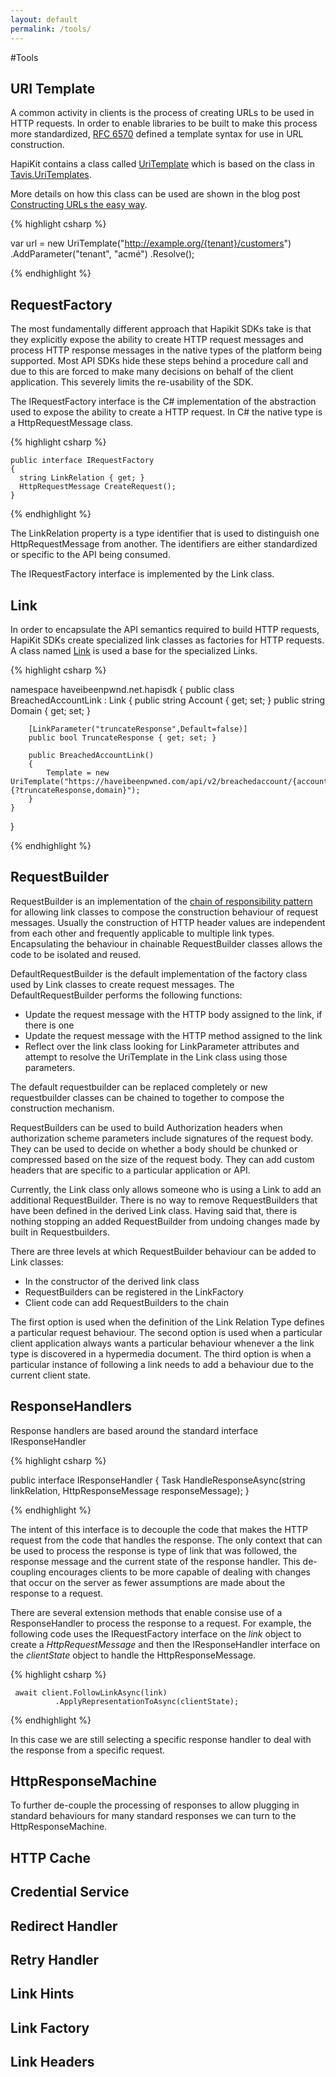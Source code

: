 ```yaml
---
layout: default
permalink: /tools/
---
```


#Tools

## URI Template
A common activity in clients is the process of creating URLs to be used in HTTP requests.  In order to enable libraries to be built to make this process more standardized, [RFC 6570](http://tools.ietf.org/html/rfc6570) defined a template syntax for use in URL construction.  

HapiKit contains a class called [UriTemplate](https://github.com/hapikit/hapikit.net/blob/master/src/Hapikit.net/Templates/UriTemplate.cs) which is based on the class in [Tavis.UriTemplates](https://github.com/tavis-software/Tavis.UriTemplates).

More details on how this class can be used are shown in the blog post [Constructing URLs the easy way](http://www.bizcoder.com/constructing-urls-the-easy-way).

{% highlight csharp %}

var url = new UriTemplate("http://example.org/{tenant}/customers")
       .AddParameter("tenant", "acmé")
       .Resolve();

{% endhighlight %}

## RequestFactory

The most fundamentally different approach that Hapikit SDKs take is that they explicitly expose the ability to create HTTP request messages and process HTTP response messages in the native types of the platform being supported.  Most API SDKs hide these steps behind a procedure call and due to this are forced to make many decisions on behalf of the client application.  This severely limits the re-usability of the SDK.

The IRequestFactory interface is the C# implementation of the abstraction used to expose the ability to create a HTTP request.  In C# the native type is a HttpRequestMessage class.

{% highlight csharp %}

    public interface IRequestFactory
    {
      string LinkRelation { get; }
      HttpRequestMessage CreateRequest();
    }

{% endhighlight %}

The LinkRelation property is a type identifier that is used to distinguish one HttpRequestMessage from another.  The identifiers are either standardized or specific to the API being consumed.

The IRequestFactory interface is implemented by the Link class.

## Link
In order to encapsulate the API semantics required to build HTTP requests, HapiKit SDKs create specialized link classes as factories for HTTP requests.  A class named [Link](https://github.com/hapikit/hapikit.net/blob/master/src/Hapikit.net/Links/Link.cs) is used a base for the specialized Links.

{% highlight csharp %}

namespace haveibeenpwnd.net.hapisdk
{
    public class BreachedAccountLink : Link
    {
        public string Account { get; set; }
        public string Domain { get; set; }

        [LinkParameter("truncateResponse",Default=false)]
        public bool TruncateResponse { get; set; }

        public BreachedAccountLink()
        {
            Template = new UriTemplate("https://haveibeenpwned.com/api/v2/breachedaccount/{account}{?truncateResponse,domain}");
        }
    }
}

{% endhighlight %}



## RequestBuilder
RequestBuilder is an implementation of the [chain of responsibility pattern](https://en.wikipedia.org/wiki/Chain-of-responsibility_pattern) for allowing link classes to compose the construction behaviour of request messages.  Usually the construction of HTTP header values are independent from each other and frequently applicable to multiple link types.  Encapsulating the behaviour in chainable RequestBuilder classes allows the code to be isolated and reused.

DefaultRequestBuilder is the default implementation of the factory class used by Link classes to create request messages.  The DefaultRequestBuilder performs the following functions:

* Update the request message with the HTTP body assigned to the link, if there is one
* Update the request message with the HTTP method assigned to the link
* Reflect over the link class looking for LinkParameter attributes and attempt to resolve the UriTemplate in the Link class using those parameters.

The default requestbuilder can be replaced completely or new requestbuilder classes can be chained to together to compose the construction mechanism.

RequestBuilders can be used to build Authorization headers when authorization scheme parameters include signatures of the request body.  They can be used to decide on whether a body should be chunked or compressed based on the size of the request body.  They can add custom headers that are specific to a particular application or API.

Currently, the Link class only allows someone who is using a Link to add an additional RequestBuilder.  There is no way to remove RequestBuilders that have been defined in the derived Link class.  Having said that, there is nothing stopping an added RequestBuilder from undoing changes made by built in Requestbuilders.

There are three levels at which RequestBuilder behaviour can be added to Link classes:

* In the constructor of the derived link class
* RequestBuilders can be registered in the LinkFactory
* Client code can add RequestBuilders to the chain

The first option is used when the definition of the Link Relation Type defines a particular request behaviour. The second option is used when a particular client application always wants a particular behaviour whenever a the link type is discovered in a hypermedia document.  The third option is when a particular instance of following a link needs to add a behaviour due to the current client state.  

## ResponseHandlers
Response handlers are based around the standard interface IResponseHandler

{% highlight csharp %}

   public interface IResponseHandler
   {
       Task<HttpResponseMessage> HandleResponseAsync(string linkRelation, HttpResponseMessage responseMessage);
   }

{% endhighlight %}

The intent of this interface is to decouple the code that makes the HTTP request from the code that handles the response. The only context that can be used to process the response is type of link that was followed, the response message and the current state of the response handler. This de-coupling encourages clients to be more capable of dealing with changes that occur on the server as fewer assumptions are made about the response to a request.

There are several extension methods that enable consise use of a ResponseHandler to process the response to a request. For example, the following code uses the IRequestFactory interface on the _link_ object to create a _HttpRequestMessage_ and then the IResponseHandler interface on the _clientState_ object to handle the HttpResponseMessage.

{% highlight csharp %}

     await client.FollowLinkAsync(link)
              .ApplyRepresentationToAsync(clientState);

{% endhighlight %}

In this case we are still selecting a specific response handler to deal with the response from a specific request.

## HttpResponseMachine
To further de-couple the processing of responses to allow plugging in standard behaviours for many standard responses we can turn to the HttpResponseMachine.


## HTTP Cache

## Credential Service

## Redirect Handler

## Retry Handler

## Link Hints

## Link Factory

## Link Headers
